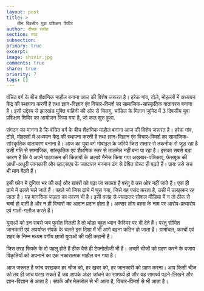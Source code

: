 ```yaml
---
layout: post
title: >
    तीन दिवसीय युवा प्रशिक्षण शिविर
author: दीपक रंजीत
section: रपट
subsection:
primary: true
excerpt:
image: shivir.jpg
comments: true
share: true
priority: 7
tags: []
---
```


वंचित वर्ग के बीच शैक्षणिक माहौल बनाना आज की विशेष जरूरत है। हरेक गांव, टोले, मोहल्लों में अध्ययन केंद्र की स्थापना करनी है तथा ज्ञान-विज्ञान एंव विचार-विमर्श का सामाजिक-सांस्कृतिक वातावरण बनाना है। इसी उद्देश्य से झारखंड मुक्ति वाहिनी की ओर से चिलगु, चांडिल के मितान जुमिद में 3 दिवसीय युवा प्रशिक्षण शिविर का आयोजन किया गया है, जो कल शुरु हुआ.

संगठन का मानना है कि वंचित वर्ग के बीच शैक्षणिक माहौल बनाना आज की विशेष जरूरत है। हरेक गांव, टोले, मोहल्लों में अध्ययन केंद्र की स्थापना करनी है तथा ज्ञान-विज्ञान एंव विचार-विमर्श का सामाजिक-सांस्कृतिक वातावरण बनाना है। आज का युवा वर्ग मोबाइल के जरिये जिस रफ्तार से तकनीक से जुड़ रहा है उसी गति से सामाजिक, सांस्कृतिक एवं शैक्षणिक स्तर से तालमेल नहीं बना पा रहा है। इसका सबसे बड़ा कारण है कि वे अपने पाठ्यक्रम की किताबों के अलावे मैनेज किया गया अखबार-पत्रिकाएं, फेसबूक की आधी-अधूरी जानकारी और व्हाट्सएप के ज्यादातर मनमान ढंग से प्रेषित पोस्ट ही पढ़ते हैं। प्रायः उसे सच भी मान बैठते हैं।

इसी फोन में दुनिया भर की कई और खबरों को पढ़ा जा सकता है परंतु वे उस ओर नहीं जाते हैं। एक ही ढांचे में ढलते चले जाते हैं। पहले जो जिस ढांचे में घुस गया, जिसे वह पसंद करता है, उसी में उलझकर रह जाता है। यह मानसिक जड़ता का कारण भी है। इसी वजह से ज्यादातर सोशल मीडिया में न तो ठीक से चर्चा हो पाती है और न ही विचारों का आदान प्रदान होता है। अक्सर लोग बहस के नाम पर आरोप-प्रत्यारोप एवं गाली-गलौज करते हैं।

युवाओं को इन सबसे जब फुर्सत मिलती है तो थोड़ा बहुत ध्यान कैरियर पर भी देते हैं। परंतु सीमित जानकारी एवं अपर्याप्त संपर्क के चलते इस दिशा में भी आगे बढ़ना कठिन हो जाता है। ग्रामांचल, कस्बों एवं शहर के निम्न मध्यम वर्गीय छात्रों युवाओं की यही कहानी है।

जिस तरह सिक्के के दो पहलू होते हैं ठीक वैसे ही टेक्नोलाॅजी भी है। अच्छी चीजों को ग्रहण करने के बजाय विकृतियों को अपनाने का एक नकारात्मक माहौल बन गया है।

आज जरूरत है जांच परखकर हर चीज को, हर खबर को, हर जानकारी को ग्रहण करना। आप किसी चीज को तब ही जांच परख सकते हैं जब आपके अंदर जांचने का सामर्थ्य हो और यह सामर्थ्य पढ़ने-लिखने और ज्ञान-विज्ञान से आता है। संपर्क और मेलजोल से भी आता है, विचार-विमर्श से भी आता है।
